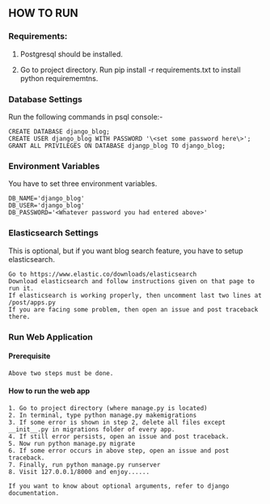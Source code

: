 ## HOW TO RUN 

### Requirements:

1. Postgresql should be installed.

2. Go to project directory. Run pip install -r requirements.txt to install python requirememtns.

### Database Settings

Run the following commands in psql console:-

    CREATE DATABASE django_blog;
    CREATE USER django_blog WITH PASSWORD '\<set some password here\>';
    GRANT ALL PRIVILEGES ON DATABASE djangp_blog TO django_blog;
    
### Environment Variables

You have to set three environment variables.

    DB_NAME='django_blog'
    DB_USER='django_blog'
    DB_PASSWORD='<Whatever password you had entered above>'

### Elasticsearch Settings

This is optional, but if you want blog search feature, you have to setup elasticsearch.

    Go to https://www.elastic.co/downloads/elasticsearch
    Download elasticsearch and follow instructions given on that page to run it.
    If elasticsearch is working properly, then uncomment last two lines at /post/apps.py
    If you are facing some problem, then open an issue and post traceback there.   
### Run Web Application

#### Prerequisite
  
    Above two steps must be done.
 
#### How to run the web app
 
    1. Go to project directory (where manage.py is located)
    2. In terminal, type python manage.py makemigrations
    3. If some error is shown in step 2, delete all files except __init__.py in migrations folder of every app.
    4. If still error persists, open an issue and post traceback.
    5. Now run python manage.py migrate
    6. If some error occurs in above step, open an issue and post traceback.
    7. Finally, run python manage.py runserver
    8. Visit 127.0.0.1/8000 and enjoy......
    
    If you want to know about optional arguments, refer to django documentation.

